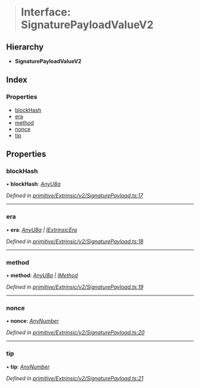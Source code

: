 > # Interface: SignaturePayloadValueV2

## Hierarchy

* **SignaturePayloadValueV2**

## Index

### Properties

* [blockHash](_primitive_extrinsic_v2_signaturepayload_.signaturepayloadvaluev2.md#blockhash)
* [era](_primitive_extrinsic_v2_signaturepayload_.signaturepayloadvaluev2.md#era)
* [method](_primitive_extrinsic_v2_signaturepayload_.signaturepayloadvaluev2.md#method)
* [nonce](_primitive_extrinsic_v2_signaturepayload_.signaturepayloadvaluev2.md#nonce)
* [tip](_primitive_extrinsic_v2_signaturepayload_.signaturepayloadvaluev2.md#tip)

## Properties

###  blockHash

• **blockHash**: *[AnyU8a](../modules/_types_.md#anyu8a)*

*Defined in [primitive/Extrinsic/v2/SignaturePayload.ts:17](https://github.com/polkadot-js/api/blob/66ab3ac/packages/types/src/primitive/Extrinsic/v2/SignaturePayload.ts#L17)*

___

###  era

• **era**: *[AnyU8a](../modules/_types_.md#anyu8a) | [IExtrinsicEra](_types_.iextrinsicera.md)*

*Defined in [primitive/Extrinsic/v2/SignaturePayload.ts:18](https://github.com/polkadot-js/api/blob/66ab3ac/packages/types/src/primitive/Extrinsic/v2/SignaturePayload.ts#L18)*

___

###  method

• **method**: *[AnyU8a](../modules/_types_.md#anyu8a) | [IMethod](_types_.imethod.md)*

*Defined in [primitive/Extrinsic/v2/SignaturePayload.ts:19](https://github.com/polkadot-js/api/blob/66ab3ac/packages/types/src/primitive/Extrinsic/v2/SignaturePayload.ts#L19)*

___

###  nonce

• **nonce**: *[AnyNumber](../modules/_types_.md#anynumber)*

*Defined in [primitive/Extrinsic/v2/SignaturePayload.ts:20](https://github.com/polkadot-js/api/blob/66ab3ac/packages/types/src/primitive/Extrinsic/v2/SignaturePayload.ts#L20)*

___

###  tip

• **tip**: *[AnyNumber](../modules/_types_.md#anynumber)*

*Defined in [primitive/Extrinsic/v2/SignaturePayload.ts:21](https://github.com/polkadot-js/api/blob/66ab3ac/packages/types/src/primitive/Extrinsic/v2/SignaturePayload.ts#L21)*